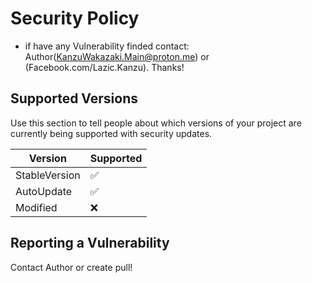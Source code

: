 # Security Policy

+ if have any Vulnerability finded contact: Author(KanzuWakazaki.Main@proton.me) or (Facebook.com/Lazic.Kanzu). Thanks!

## Supported Versions

Use this section to tell people about which versions of your project are
currently being supported with security updates.

| Version | Supported          |
| ------- | ------------------ |
| StableVersion | :white_check_mark: |
| AutoUpdate | :white_check_mark:|
| Modified | :x:

## Reporting a Vulnerability

Contact Author or create pull!
